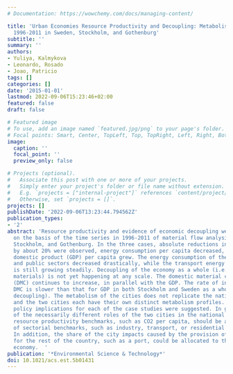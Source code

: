 ```yaml
---
# Documentation: https://wowchemy.com/docs/managing-content/

title: 'Urban Economies Resource Productivity and Decoupling: Metabolism Trends of
  1996-2011 in Sweden, Stockholm, and Gothenburg'
subtitle: ''
summary: ''
authors:
- Yuliya, Kalmykova
- Leonardo, Rosado
- Joao, Patricio
tags: []
categories: []
date: '2015-01-01'
lastmod: 2022-09-06T15:23:46+02:00
featured: false
draft: false

# Featured image
# To use, add an image named `featured.jpg/png` to your page's folder.
# Focal points: Smart, Center, TopLeft, Top, TopRight, Left, Right, BottomLeft, Bottom, BottomRight.
image:
  caption: ''
  focal_point: ''
  preview_only: false

# Projects (optional).
#   Associate this post with one or more of your projects.
#   Simply enter your project's folder or file name without extension.
#   E.g. `projects = ["internal-project"]` references `content/project/deep-learning/index.md`.
#   Otherwise, set `projects = []`.
projects: []
publishDate: '2022-09-06T13:23:44.794562Z'
publication_types:
- '2'
abstract: 'Resource productivity and evidence of economic decoupling were investigated
  on the basis of the time series in 1996-2011 of material flow analysis for Sweden,
  Stockholm, and Gothenburg. In the three cases, absolute reductions in CO2 emissions
  by about 20% were observed, energy consumption per capita decreased, while gross
  domestic product (GDP) per capita grew. The energy consumption of the residential
  and public sectors decreased drastically, while the transport energy consumption
  is still growing steadily. Decoupling of the economy as a whole (i.e., including
  materials) is not yet happening at any scale. The domestic material consumption
  (DMC) continues to increase, in parallel with the GDP. The rate of increase for
  DMC is slower than that for GDP in both Stockholm and Sweden as a whole (i.e., relative
  decoupling). The metabolism of the cities does not replicate the national metabolism,
  and the two cities each have their own distinct metabolism profiles. As a consequence,
  policy implications for each of the case studies were suggested. In general, because
  of the necessarily different roles of the two cities in the national economy, generic
  resource productivity benchmarks, such as CO2 per capita, should be avoided in favor
  of sectorial benchmarks, such as industry, transport, or residential CO2 per capita.
  In addition, the share of the city impacts caused by the provision of a service
  for the rest of the country, such as a port, could be allocated to the national
  economy.  '
publication: '*Environmental Science & Technology*'
doi: 10.1021/acs.est.5b01431
---
```

